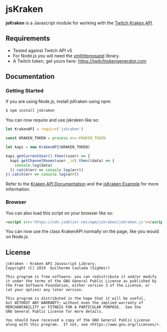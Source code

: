 # jsKraken #

**jsKraken** is a Javascript module for working with the [Twitch Kraken API](https://dev.twitch.tv/docs/v5).

## Requirements
* Tested against Twitch API v5
* For Node.js you will need the [xmlhttprequest](https://www.npmjs.com/package/xmlhttprequest) library.
* A Twitch token, get yours here: https://twitchtokengenerator.com

## Documentation ##
### Getting Started

If you are using Node.js, install jsKraken using npm:

```bash
$ npm install jskraken
```

You can now require and use jskraken like so:

```js
let KrakenAPI = require('jskraken')

const KRAKEN_TOKEN = process.env.KRAKEN_TOKEN

let kapi = new KrakenAPI(KRAKEN_TOKEN)

kapi.getCurrentUser().then((user) => {
  kapi.getChannelRooms(user._id).then((data) => {
    console.log(data)
  }).catch(err => console.log(err))
}).catch(err => console.log(err))
```

Refer to the [Kraken API Documentation](https://dev.twitch.tv/docs/v5) and the [jsKraken Example](https://github.com/Sighmir/jsKraken/tree/master/example) for more information.  

### Browser

You can also load this script on your browser like so:

```html
<script src='https://cdn.jsdelivr.net/npm/jskraken/jsKraken.js'></script>
```

You can now use the class KrakenAPI normally on the page, like you would on Node.js.

## License ##
```
jsKraken - Kraken API Javascript Library.
Copyright (C) 2019  Guilherme Caulada (Sighmir)

This program is free software: you can redistribute it and/or modify
it under the terms of the GNU General Public License as published by
the Free Software Foundation, either version 3 of the License, or
(at your option) any later version.

This program is distributed in the hope that it will be useful,
but WITHOUT ANY WARRANTY; without even the implied warranty of
MERCHANTABILITY or FITNESS FOR A PARTICULAR PURPOSE.  See the
GNU General Public License for more details.

You should have received a copy of the GNU General Public License
along with this program.  If not, see <https://www.gnu.org/licenses/>.
```
